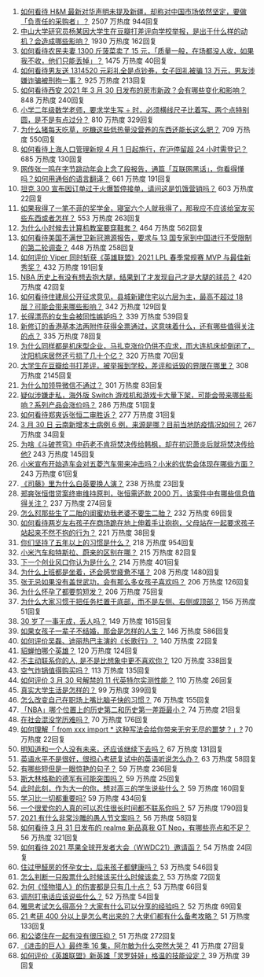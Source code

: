 1. [如何看待 H&M 最新对华声明未提及新疆，却称对中国市场依然坚定，要做「负责任的采购者」？](https://www.zhihu.com/question/452244511) 2507 万热度 944回复
1. [中山大学研究员杨某因大学生在豆瓣打差评向学校举报，是出于什么样的动机？会造成哪些影响？](https://www.zhihu.com/question/451966718) 1930 万热度 162回复
1. [如何看待农民夫妻 1300 斤菠菜卖了 15 元，「质量一般，在场都没人收，如果我不收，他们只能丢掉」？](https://www.zhihu.com/question/452058910) 1475 万热度 40回复
1. [如何看待男友送 1314520 元彩礼全是点钞券，女子回礼被骗 13 万元，男友涉嫌诈骗被刑拘一事？](https://www.zhihu.com/question/452001790) 925 万热度 213回复
1. [如何看待西安 2021 年 3 月 30 日发布的房市新政？会有哪些变化和影响？](https://www.zhihu.com/question/452135505) 848 万热度 240回复
1. [小学二年级数学老师，要求学生写 ÷ 时，必须横线尺子比着写、两个点特别圆，是不是有点过分？](https://www.zhihu.com/question/452000285) 810 万热度 329回复
1. [为什么猪每天吃草，吃糠这些低热量没营养的东西还能长这么肥？](https://www.zhihu.com/question/450554480) 709 万热度 550回复
1. [如何看待上海人口管理新规 4 月 1 日起施行，在沪停留超 24 小时需登记？](https://www.zhihu.com/question/452279433) 685 万热度 130回复
1. [网传张一鸣在字节跳动年会上念了段报告，通篇「互联网黑话」，你看得懂吗？如何用通俗的语言翻译？](https://www.zhihu.com/question/452077814) 661 万热度 191回复
1. [坦克 300 宣布因订单过于火爆暂停接单，请问这是饥饿营销吗？](https://www.zhihu.com/question/451320411) 603 万热度 22回复
1. [如果我得了一笔不菲的奖学金，寝室六个人就我得了，那我应不应该给室友买些东西或者怎样？](https://www.zhihu.com/question/448708253) 553 万热度 263回复
1. [为什么小时候去计算机教室要穿鞋套？](https://www.zhihu.com/question/441084170) 464 万热度 562回复
1. [如何看待美国不满世卫新冠溯源报告，要求与 13 国专家到中国进行不受限制的第二轮调查？](https://www.zhihu.com/question/452183223) 448 万热度 258回复
1. [如何评价 Viper 同时斩获《英雄联盟》2021 LPL 春季常规赛 MVP 与最佳新秀奖？](https://www.zhihu.com/question/452221120) 432 万热度 191回复
1. [NBA 历史上有没有想去抱大腿，结果到了才发现自己才是大腿的球员？](https://www.zhihu.com/question/450139604) 420 万热度 42回复
1. [如何看待住建局公开征求意见，县城新建住宅以六层为主，最高不超过 18 层？可能会带来哪些影响？](https://www.zhihu.com/question/451998716) 342 万热度 129回复
1. [长得漂亮的女生会被同性嫉妒吗？](https://www.zhihu.com/question/407794615) 339 万热度 539回复
1. [新修订的香港基本法两附件获得全票通过，这意味着什么，还有哪些值得关注的点？](https://www.zhihu.com/question/452021678) 335 万热度 78回复
1. [为什么同样都是机床型企业，马扎克涨价仍供不应求，而大连机床却倒闭了，沈阳机床居然还亏损了几十个亿？](https://www.zhihu.com/question/279246372) 320 万热度 70回复
1. [大学生在豆瓣给书打差评，被举报到学校，差评和诋毁的界限在哪里？](https://www.zhihu.com/question/451807889) 308 万热度 2145回复
1. [为什么加领导微信不通过？](https://www.zhihu.com/question/451386505) 301 万热度 83回复
1. [疑似涉嫌走私，海外版 Switch 游戏机和游戏卡大量下架，可能会带来哪些影响？系列产品会涨价吗？](https://www.zhihu.com/question/452158852) 286 万热度 51回复
1. [如何看待郑爽诉张恒二审胜诉？](https://www.zhihu.com/question/452251395) 277 万热度 31回复
1. [3 月 30 日 云南新增本土病例 6 例，来源是哪？目前当地防疫情况如何？](https://www.zhihu.com/question/452150589) 267 万热度 34回复
1. [为啥《斗破苍穹》中药老不肯将焚决传给韩枫，却在初识萧炎后就将焚决传给他?](https://www.zhihu.com/question/381375455) 243 万热度 145回复
1. [小米宣布开始造车会对五菱汽车带来冲击吗？小米的优势会体现在哪些方面？](https://www.zhihu.com/question/452112248) 243 万热度 61回复
1. [《司藤》里为什么白英要换人演？](https://www.zhihu.com/question/451831109) 238 万热度 23回复
1. [郑爽张恒借贷案终审维持原判，张恒需还款 2000 万，该案件中有哪些信息值得关注？](https://www.zhihu.com/question/452239924) 237 万热度 274回复
1. [怎么怼那些生了二胎的闺蜜劝我老婆不要生二胎？](https://www.zhihu.com/question/451589924) 232 万热度 69回复
1. [如何看待两岁左右孩子在商场跪在地上伸着手让抱抱，父母站在一起要求孩子站起来不然不抱的行为？](https://www.zhihu.com/question/452012204) 221 万热度 38回复
1. [你们坚持了五年以上的习惯是什么？](https://www.zhihu.com/question/439042496) 218 万热度 954回复
1. [小米汽车和特斯拉、蔚来的区别在哪？](https://www.zhihu.com/question/452113586) 215 万热度 82回复
1. [下一个创业风口你认为是什么？](https://www.zhihu.com/question/439115196) 214 万热度 401回复
1. [为什么上班都是坐着，还会感觉疲惫不堪？](https://www.zhihu.com/question/27708607) 208 万热度 1480回复
1. [张无忌如果没有盖世武功，会有那么多女孩子喜欢吗？](https://www.zhihu.com/question/451348076) 206 万热度 126回复
1. [为什么怀孕了都要剪短发？](https://www.zhihu.com/question/41383547) 206 万热度 75回复
1. [为什么大家习惯于把任务栏置于底部，而不是左侧、右侧或顶部？](https://www.zhihu.com/question/452004152) 156 万热度 51回复
1. [30 岁了一事无成，丢人吗？](https://www.zhihu.com/question/439543219) 149 万热度 1615回复
1. [如果女孩子一辈子不结婚，那会是怎样的人生？](https://www.zhihu.com/question/449193941) 146 万热度 586回复
1. [如何评价吴磊、迪丽热巴主演的《长歌行》？](https://www.zhihu.com/question/451495217) 140 万热度 22回复
1. [貂蝉怕哪个英雄？](https://www.zhihu.com/question/448749108) 120 万热度 124回复
1. [不主动联系你的人, 是不是比想象中更不喜欢你？](https://www.zhihu.com/question/448663638) 120 万热度 338回复
1. [空气炸锅值得购买吗？](https://www.zhihu.com/question/36317555) 113 万热度 135回复
1. [如何评价 3 月 30 号解禁的 11 代英特尔实测性能？](https://www.zhihu.com/question/452133297) 110 万热度 26回复
1. [真实大学生活是怎样的？](https://www.zhihu.com/question/444847984) 99 万热度 399回复
1. [怎么改变自己在职场上嘴比脑子快的习惯？](https://www.zhihu.com/question/441607327) 76 万热度 155回复
1. [「NBA」哪个位置上的历史第二和历史第一差距最小？](https://www.zhihu.com/question/445871060) 74 万热度 21回复
1. [在社会混没学历难吗？](https://www.zhihu.com/question/448535767) 70 万热度 176回复
1. [如何理解「 from xxx import * 这种写法会给你带来无穷无尽的噩梦？」?](https://www.zhihu.com/question/450918458) 70 万热度 22回复
1. [明知道和一个人没有未来，还应该继续下去吗？](https://www.zhihu.com/question/452026207) 67 万热度 131回复
1. [英语水平不是很好，很担心考研复试中的英语听说怎么办？](https://www.zhihu.com/question/321466010) 63 万热度 58回复
1. [有哪些短但是一眼惊艳的句子？](https://www.zhihu.com/question/445829041) 59 万热度 236回复
1. [斯大林格勒的德军有可能突围吗？](https://www.zhihu.com/question/401006470) 59 万热度 25回复
1. [此时此刻，作为大一的你，想对高三的学生说些什么？](https://www.zhihu.com/question/451323839) 59 万热度 160回复
1. [学习比一切都重要吗?](https://www.zhihu.com/question/446749102) 59 万热度 434回复
1. [一个很爱你的人真的可以忍住很长时间都不联系你吗？](https://www.zhihu.com/question/394874619) 57 万热度 1790回复
1. [2021 有什么非常沙雕的愚人节文案吗？](https://www.zhihu.com/question/450360803) 56 万热度 58回复
1. [如何看待 3 月 31 日发布的 realme 新品真我 GT Neo，有哪些亮点和不足？](https://www.zhihu.com/question/452207526) 56 万热度 321回复
1. [如何看待 2021 苹果全球开发者大会（WWDC21）邀请函？](https://www.zhihu.com/question/452097870) 54 万热度 24回复
1. [住过甲醛房的怀孕女士，后来孩子都健康吗？](https://www.zhihu.com/question/336273262) 53 万热度 546回复
1. [怎么判断一只股票什么时候该买什么时候该卖？](https://www.zhihu.com/question/449829165) 53 万热度 72回复
1. [为何《怪物猎人》的伤害都是只有几十点？](https://www.zhihu.com/question/451406755) 53 万热度 66回复
1. [调剂打电话应该说些什么？](https://www.zhihu.com/question/373441114) 52 万热度 54回复
1. [雅思考试怎么得高分？大家有什么可以分享的经验吗？](https://www.zhihu.com/question/29368891) 52 万热度 69回复
1. [21 考研 400 分以上是怎么考出来的？大佬们都有什么备考攻略？](https://www.zhihu.com/question/446332091) 51 万热度 133回复
1. [和公婆住在一起有没有很压抑？](https://www.zhihu.com/question/363138740) 51 万热度 272回复
1. [《进击的巨人》最终季 16 集，阿尔敏为什么突然大哭？](https://www.zhihu.com/question/451871280) 41 万热度 27回复
1. [如何评价《英雄联盟》新英雄「灵罗娃娃」格温的技能设定？](https://www.zhihu.com/question/451892013) 39 万热度 39回复